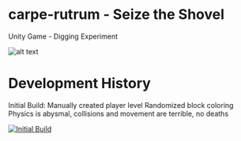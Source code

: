 # carpe-rutrum - Seize the Shovel
Unity Game - Digging Experiment

![alt text](https://i.imgur.com/9m0oTkL.jpg)

# Development History
Initial Build:
  Manually created player level
  Randomized block coloring
  Physics is abysmal, collisions and movement are terrible, no deaths
  
  
  [![Initial Build](https://img.youtube.com/vi/TLpMZxj1QNI/0.jpg)](https://www.youtube.com/watch?v=TLpMZxj1QNI)
